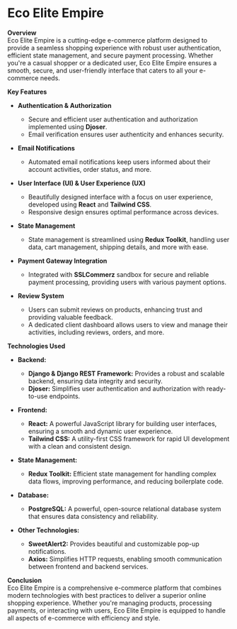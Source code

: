 # Eco Elite Empire

**Overview**  
Eco Elite Empire is a cutting-edge e-commerce platform designed to provide a seamless shopping experience with robust user authentication, efficient state management, and secure payment processing. Whether you're a casual shopper or a dedicated user, Eco Elite Empire ensures a smooth, secure, and user-friendly interface that caters to all your e-commerce needs.

**Key Features**

- **Authentication & Authorization**  
  - Secure and efficient user authentication and authorization implemented using **Djoser**.
  - Email verification ensures user authenticity and enhances security.

- **Email Notifications**  
  - Automated email notifications keep users informed about their account activities, order status, and more.

- **User Interface (UI) & User Experience (UX)**  
  - Beautifully designed interface with a focus on user experience, developed using **React** and **Tailwind CSS**.
  - Responsive design ensures optimal performance across devices.

- **State Management**  
  - State management is streamlined using **Redux Toolkit**, handling user data, cart management, shipping details, and more with ease.

- **Payment Gateway Integration**  
  - Integrated with **SSLCommerz** sandbox for secure and reliable payment processing, providing users with various payment options.

- **Review System**  
  - Users can submit reviews on products, enhancing trust and providing valuable feedback.
  - A dedicated client dashboard allows users to view and manage their activities, including reviews, orders, and more.

**Technologies Used**

- **Backend:**  
  - **Django & Django REST Framework:** Provides a robust and scalable backend, ensuring data integrity and security.
  - **Djoser:** Simplifies user authentication and authorization with ready-to-use endpoints.

- **Frontend:**  
  - **React:** A powerful JavaScript library for building user interfaces, ensuring a smooth and dynamic user experience.
  - **Tailwind CSS:** A utility-first CSS framework for rapid UI development with a clean and consistent design.

- **State Management:**  
  - **Redux Toolkit:** Efficient state management for handling complex data flows, improving performance, and reducing boilerplate code.

- **Database:**  
  - **PostgreSQL:** A powerful, open-source relational database system that ensures data consistency and reliability.

- **Other Technologies:**  
  - **SweetAlert2:** Provides beautiful and customizable pop-up notifications.
  - **Axios:** Simplifies HTTP requests, enabling smooth communication between frontend and backend services.

**Conclusion**  
Eco Elite Empire is a comprehensive e-commerce platform that combines modern technologies with best practices to deliver a superior online shopping experience. Whether you're managing products, processing payments, or interacting with users, Eco Elite Empire is equipped to handle all aspects of e-commerce with efficiency and style.
